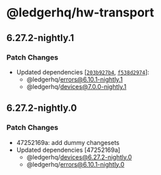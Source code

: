 # @ledgerhq/hw-transport

## 6.27.2-nightly.1

### Patch Changes

- Updated dependencies [[`203b927b4`](https://github.com/LedgerHQ/ledger-live/commit/203b927b4e5bca3402c85a88c536d519adb18c5f), [`f538d2974`](https://github.com/LedgerHQ/ledger-live/commit/f538d29745669b2aada6ac34f37cd404c23cf1b8)]:
  - @ledgerhq/errors@6.10.1-nightly.1
  - @ledgerhq/devices@7.0.0-nightly.1

## 6.27.2-nightly.0

### Patch Changes

- 47252169a: add dummy changesets
- Updated dependencies [47252169a]
  - @ledgerhq/devices@6.27.2-nightly.0
  - @ledgerhq/errors@6.10.1-nightly.0
